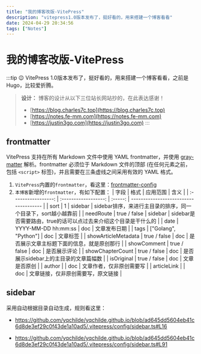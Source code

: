 ```yaml
---
title: "我的博客改版-VitePress"
description: "vitepress1.0版本发布了，挺好看的，用来搭建一个博客看看"
date: 2024-04-29 20:34:56
tags: ["Notes"]
---
```


# 我的博客改版-VitePress

:::tip 😉
VitePress 1.0版本发布了，挺好看的，用来搭建一个博客看看，之前是Hugo，比较爱折腾。

> **设计：** 博客的设计从以下三位站长网站抄的，在此表达感谢！
> * [https://blog.charles7c.top](https://blog.charles7c.top)
> * [https://notes.fe-mm.com](https://notes.fe-mm.com)
> * [https://justin3go.com](https://justin3go.com)
:::

## frontmatter

VitePress 支持在所有 Markdown 文件中使用 YAML frontmatter，并使用 [gray-matter](https://github.com/jonschlinkert/gray-matter) 解析。frontmatter 必须位于 Markdown 文件的顶部 (在任何元素之前，包括 `<script>` 标签)，并且需要在三条虚线之间采用有效的 YAML 格式。

1. `VitePress`内置的`frontmatter`，看这里：[frontmatter-config](https://vitepress.dev/zh/reference/frontmatter-config)
2. `本博客`新增的`frontmatter`，有如下配置：
    |         字段          |          格式          |  应用范围   | 含义                                    |
    | :-----------------: | :------------------: | :-----: | ------------------------------------- |
    |        sort         |          1           | sidebar | sidebar排序，来进行主目录的排序，同一个目录下，sort越小越靠前  |
    |      needRoute      |     true / false     | sidebar | sidebar是否需要路由，true的话可以点过去来介绍这个目录是干什么的 |
    |        date         | YYYY-MM-DD hh:mm:ss  |   doc   | 文章发布日期                                |
    |        tags         | ["Golang", "Python"] |   doc   | 文章标签                                  |
    | showArticleMetadata |     true / false     |   doc   | 是否展示文章主标题下面的信息，就是原创那行                 |
    |     showComment     |     true / false     |   doc   | 是否展示评论                                |
    |  showChapterCount   |     true / false     |   doc   | 是否展示sidebar上的主目录的文章篇幅数                |
    |     isOriginal      |     true / false     |   doc   | 文章是否原创                                |
    |       author        |                      |   doc   | 文章作者，仅非原创需要写                          |
    |     articleLink     |                      |   doc   | 文章链接，仅非原创需要写，原文链接                     |

## sidebar

采用自动根据目录自动生成，规则看这里：

* https://github.com/yqchilde/yqchilde.github.io/blob/ad645dd5604eb41c6d8de3ef29c0f43de1a10ad5/.vitepress/config/sidebar.ts#L16

* https://github.com/yqchilde/yqchilde.github.io/blob/ad645dd5604eb41c6d8de3ef29c0f43de1a10ad5/.vitepress/config/sidebar.ts#L91